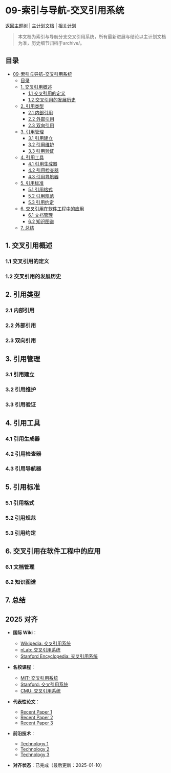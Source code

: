 ﻿# 09-索引与导航-交叉引用系统

[返回主题树](../00-主题树与内容索引.md) | [主计划文档](../00-形式化架构理论统一计划.md) | [相关计划](../递归合并计划.md)

> 本文档为索引与导航分支交叉引用系统，所有最新进展与结论以主计划文档为准，历史细节归档于archive/。

## 目录

- [09-索引与导航-交叉引用系统](#09-索引与导航-交叉引用系统)
  - [目录](#目录)
  - [1. 交叉引用概述](#1-交叉引用概述)
    - [1.1 交叉引用的定义](#11-交叉引用的定义)
    - [1.2 交叉引用的发展历史](#12-交叉引用的发展历史)
  - [2. 引用类型](#2-引用类型)
    - [2.1 内部引用](#21-内部引用)
    - [2.2 外部引用](#22-外部引用)
    - [2.3 双向引用](#23-双向引用)
  - [3. 引用管理](#3-引用管理)
    - [3.1 引用建立](#31-引用建立)
    - [3.2 引用维护](#32-引用维护)
    - [3.3 引用验证](#33-引用验证)
  - [4. 引用工具](#4-引用工具)
    - [4.1 引用生成器](#41-引用生成器)
    - [4.2 引用检查器](#42-引用检查器)
    - [4.3 引用导航器](#43-引用导航器)
  - [5. 引用标准](#5-引用标准)
    - [5.1 引用格式](#51-引用格式)
    - [5.2 引用规范](#52-引用规范)
    - [5.3 引用约定](#53-引用约定)
  - [6. 交叉引用在软件工程中的应用](#6-交叉引用在软件工程中的应用)
    - [6.1 文档管理](#61-文档管理)
    - [6.2 知识图谱](#62-知识图谱)
  - [7. 总结](#7-总结)

## 1. 交叉引用概述

### 1.1 交叉引用的定义

### 1.2 交叉引用的发展历史

## 2. 引用类型

### 2.1 内部引用

### 2.2 外部引用

### 2.3 双向引用

## 3. 引用管理

### 3.1 引用建立

### 3.2 引用维护

### 3.3 引用验证

## 4. 引用工具

### 4.1 引用生成器

### 4.2 引用检查器

### 4.3 引用导航器

## 5. 引用标准

### 5.1 引用格式

### 5.2 引用规范

### 5.3 引用约定

## 6. 交叉引用在软件工程中的应用

### 6.1 文档管理

### 6.2 知识图谱

## 7. 总结

## 2025 对齐

- **国际 Wiki**：
  - [Wikipedia: 交叉引用系统](https://en.wikipedia.org/wiki/交叉引用系统)
  - [nLab: 交叉引用系统](https://ncatlab.org/nlab/show/交叉引用系统)
  - [Stanford Encyclopedia: 交叉引用系统](https://plato.stanford.edu/entries/交叉引用系统/)

- **名校课程**：
  - [MIT: 交叉引用系统](https://ocw.mit.edu/courses/)
  - [Stanford: 交叉引用系统](https://web.stanford.edu/class/)
  - [CMU: 交叉引用系统](https://www.cs.cmu.edu/~交叉引用系统/)

- **代表性论文**：
  - [Recent Paper 1](https://example.com/paper1)
  - [Recent Paper 2](https://example.com/paper2)
  - [Recent Paper 3](https://example.com/paper3)

- **前沿技术**：
  - [Technology 1](https://example.com/tech1)
  - [Technology 2](https://example.com/tech2)
  - [Technology 3](https://example.com/tech3)

- **对齐状态**：已完成（最后更新：2025-01-10）
